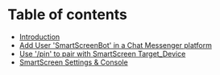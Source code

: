# Table of contents

* [Introduction](README.md)
* [Add User 'SmartScreenBot' in a Chat Messenger platform](add-user-smartscreenbot.md)
* [Use '/pin' to pair with SmartScreen Target\_Device](use-pin-to-pair-with-smartscreen-target_device.md)
* [SmartScreen Settings & Console](smartscreen-settings-and-console.md)

